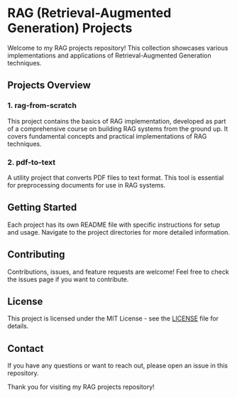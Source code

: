 # RAG (Retrieval-Augmented Generation) Projects

Welcome to my RAG projects repository! This collection showcases various implementations and applications of Retrieval-Augmented Generation techniques.

## Projects Overview

### 1. rag-from-scratch

This project contains the basics of RAG implementation, developed as part of a comprehensive course on building RAG systems from the ground up. It covers fundamental concepts and practical implementations of RAG techniques.

### 2. pdf-to-text

A utility project that converts PDF files to text format. This tool is essential for preprocessing documents for use in RAG systems.

## Getting Started

Each project has its own README file with specific instructions for setup and usage. Navigate to the project directories for more detailed information.

## Contributing

Contributions, issues, and feature requests are welcome! Feel free to check the issues page if you want to contribute.

## License

This project is licensed under the MIT License - see the [LICENSE](LICENSE) file for details.

## Contact

If you have any questions or want to reach out, please open an issue in this repository.

Thank you for visiting my RAG projects repository!
